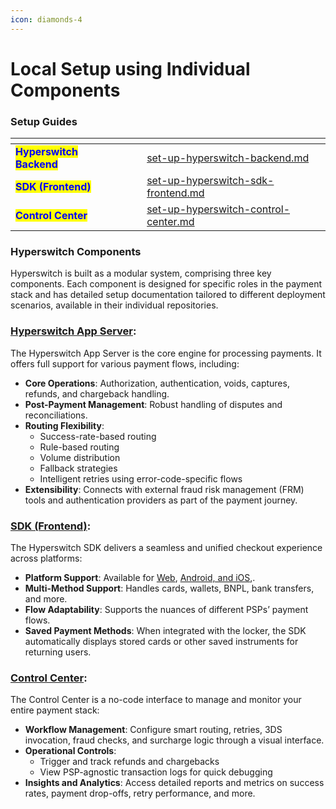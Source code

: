 ```yaml
---
icon: diamonds-4
---
```


# Local Setup using Individual Components

### Setup Guides

<table data-view="cards"><thead><tr><th></th><th data-hidden></th><th data-hidden></th><th data-hidden data-card-target data-type="content-ref"></th></tr></thead><tbody><tr><td><mark style="color:blue;"><strong>Hyperswitch Backend</strong></mark></td><td></td><td></td><td><a href="set-up-hyperswitch-backend.md">set-up-hyperswitch-backend.md</a></td></tr><tr><td><mark style="color:blue;"><strong>SDK (Frontend)</strong></mark></td><td></td><td></td><td><a href="set-up-hyperswitch-sdk-frontend.md">set-up-hyperswitch-sdk-frontend.md</a></td></tr><tr><td><mark style="color:blue;"><strong>Control Center</strong></mark></td><td></td><td></td><td><a href="set-up-hyperswitch-control-center.md">set-up-hyperswitch-control-center.md</a></td></tr></tbody></table>

### **Hyperswitch Components**

Hyperswitch is built as a modular system, comprising three key components. Each component is designed for specific roles in the payment stack and has detailed setup documentation tailored to different deployment scenarios, available in their individual repositories.

### [**Hyperswitch App Server**](https://github.com/juspay/hyperswitch):&#x20;

The Hyperswitch App Server is the core engine for processing payments. It offers full support for various payment flows, including:

* **Core Operations**: Authorization, authentication, voids, captures, refunds, and chargeback handling.
* **Post-Payment Management**: Robust handling of disputes and reconciliations.
* **Routing Flexibility**:
  * Success-rate-based routing
  * Rule-based routing
  * Volume distribution
  * Fallback strategies
  * Intelligent retries using error-code-specific flows
* **Extensibility**: Connects with external fraud risk management (FRM) tools and authentication providers as part of the payment journey.

### [**SDK (Frontend)**](https://github.com/juspay/hyperswitch-web)**:**&#x20;

The Hyperswitch SDK delivers a seamless and unified checkout experience across platforms:

* **Platform Support**: Available for [Web](https://docs.hyperswitch.io/explore-hyperswitch/merchant-controls/integration-guide/web), [Android, and iOS](https://github.com/juspay/hyperswitch-client-core),.
* **Multi-Method Support**: Handles cards, wallets, BNPL, bank transfers, and more.
* **Flow Adaptability**: Supports the nuances of different PSPs’ payment flows.
* **Saved Payment Methods**: When integrated with the locker, the SDK automatically displays stored cards or other saved instruments for returning users.

### [**Control Center**](https://github.com/juspay/hyperswitch-control-center):&#x20;

The Control Center is a no-code interface to manage and monitor your entire payment stack:

* **Workflow Management**: Configure smart routing, retries, 3DS invocation, fraud checks, and surcharge logic through a visual interface.
* **Operational Controls**:
  * Trigger and track refunds and chargebacks
  * View PSP-agnostic transaction logs for quick debugging
* **Insights and Analytics**: Access detailed reports and metrics on success rates, payment drop-offs, retry performance, and more.

